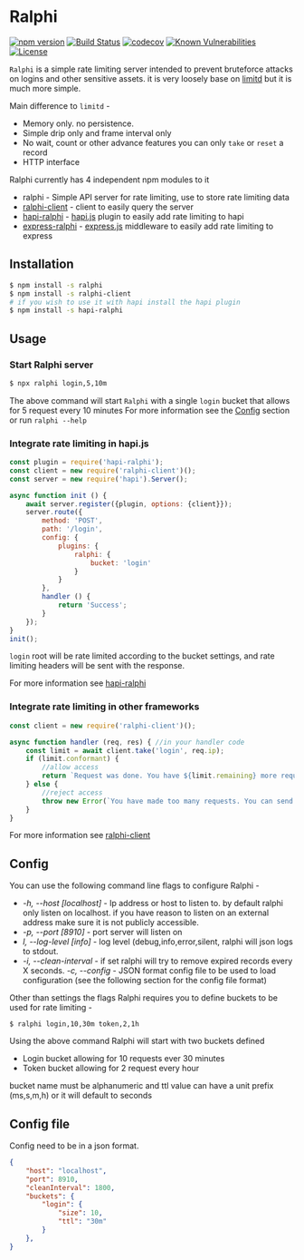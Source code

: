 # Ralphi

[![npm version](https://img.shields.io/npm/v/ralphi.svg)](https://www.npmjs.com/package/ralphi)
[![Build Status](https://travis-ci.org/yonjah/ralphi.svg?branch=master)](https://travis-ci.org/yonjah/ralphi)
[![codecov](https://codecov.io/gh/yonjah/ralphi/branch/master/graph/badge.svg)](https://codecov.io/gh/yonjah/ralphi)
[![Known Vulnerabilities](https://snyk.io/test/npm/ralphi/badge.svg)](https://snyk.io/test/npm/ralphi)
[![License](https://img.shields.io/npm/l/ralphi.svg?maxAge=2592000?style=plastic)](https://github.com/yonjah/ralphi/blob/master/LICENSE)

`Ralphi` is a simple rate limiting server intended to prevent bruteforce attacks on logins and other sensitive assets. it is very loosely base on [limitd](https://github.com/limitd/limitd) but it is much more simple.

Main difference to `limitd` -
- Memory only. no persistence.
- Simple drip only and frame interval only
- No wait, count or other advance features you can only `take` or `reset` a record
- HTTP interface

Ralphi currently has 4 independent npm modules to it
- ralphi - Simple API server for rate limiting, use to store rate limiting data
- [ralphi-client](../client/README.md) - client to easily query the server
- [hapi-ralphi](../hapi-plugin/README.md) - [hapi.js](https://hapijs.com/) plugin to easily add rate limiting to hapi
- [express-ralphi](../express-middleware/README.md) - [express.js](https://expressjs.com) middleware to easily add rate limiting to express

## Installation

```bash
$ npm install -s ralphi
$ npm install -s ralphi-client
# if you wish to use it with hapi install the hapi plugin
$ npm install -s hapi-ralphi
```

## Usage 

### Start Ralphi server
```bash
$ npx ralphi login,5,10m
```

The above command will start `Ralphi` with a single `login` bucket that allows for 5 request every 10 minutes
For more information see the [Config](#config) section or run `ralphi --help`

### Integrate rate limiting in hapi.js
<!-- eslint-disable strict,no-unused-vars,no-new-require,no-console -->

```js
const plugin = require('hapi-ralphi');
const client = new require('ralphi-client')();
const server = new require('hapi').Server();

async function init () {
    await server.register({plugin, options: {client}});
    server.route({
        method: 'POST',
        path: '/login',
        config: {
            plugins: {
                ralphi: {
                    bucket: 'login'
                }
            }
        },
        handler () {
            return 'Success';
        }
    });
}
init();
```

`login` root will be rate limited according to the bucket settings, and rate limiting headers will be sent with the response.

For more information see [hapi-ralphi](hapi-plugin/README.md) 

### Integrate rate limiting in other frameworks
<!-- eslint-disable strict,no-unused-vars,no-new-require,no-console -->

```js
const client = new require('ralphi-client')();

async function handler (req, res) { //in your handler code
    const limit = await client.take('login', req.ip);
    if (limit.conformant) {
        //allow access
        return `Request was done. You have ${limit.remaining} more requests until ${new Date(limit.ttl * 1000)}`;
    } else {
        //reject access
        throw new Error(`You have made too many requests. You can send ${limit.size} requests after ${new Date(limit.ttl * 1000)}`);
    }
}
```

For more information see [ralphi-client](client/README.md)


## Config

You can use the following command line flags to configure Ralphi -
- _-h, --host <ip> [localhost]_ - Ip address or host to listen to. by default ralphi only listen on localhost. if you have reason to listen on an external address make sure it is not publicly accessible.
- _-p, --port <n> [8910]_  - port server will listen on
- _l, --log-level <level> [info]_ - log level (debug,info,error,silent, ralphi will json logs to stdout.
- _-i, --clean-interval <n>_ - if set ralphi will try to remove expired records every X seconds.
_-c, --config <file>_ - JSON format config file to be used to load configuration (see the following section for the config file format)

Other than settings the flags Ralphi requires you to define buckets to be used for rate limiting -
```shell
$ ralphi login,10,30m token,2,1h
```
Using the above command Ralphi will start with two buckets defined
- Login bucket allowing for 10 requests ever 30 minutes
- Token bucket allowing for 2 request every hour

bucket name must be alphanumeric and ttl value can have a unit prefix (ms,s,m,h) or it will default to seconds

## Config file               
Config need to be in a json format.
```json
{
    "host": "localhost",
    "port": 8910,
    "cleanInterval": 1800,
    "buckets": {
        "login": {
            "size": 10,
            "ttl": "30m"
        }
    },
}
```

